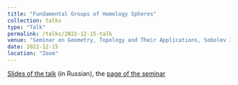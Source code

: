 ```yaml
---
title: "Fundamental Groups of Homology Spheres"
collection: talks
type: "Talk"
permalink: /talks/2022-12-15-talk
venue: "Seminar on Geometry, Topology and Their Applications, Sobolev Institute of Mathematics"
date: 2022-12-15
location: "Zoom"
---
```


[Slides of the talk](https://magisterlud.github.io/files/the_seminar/homology_spheres_talk.pdf) (in Russian), the [page of the seminar](http://www.math.nsc.ru/seminars/gtp)

